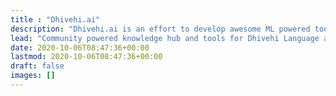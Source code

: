 ```yaml
---
title : "Dhivehi.ai"
description: "Dhivehi.ai is an effort to develop awesome ML powered tools for dhivehi"
lead: "Community powered knowledge hub and tools for Dhivehi Language and Thaana Script"
date: 2020-10-06T08:47:36+00:00
lastmod: 2020-10-06T08:47:36+00:00
draft: false
images: []
---
```

